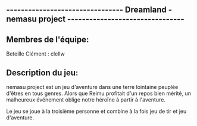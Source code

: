 -------------------------------- Dreamland - nemasu project --------------------------------
-
Membres de l'équipe:
- 
Beteille Clément : clellw 

Description du jeu:
-
nemasu project est un jeu d'aventure dans une terre lointaine peuplée d'êtres en tous genres. Alors que Reimu profitait d'un repos bien mérité, un malheureux événement oblige notre héroïne à partir à l'aventure.

Le jeu se joue à la troisième personne et combine à la fois jeu de tir et jeu d'aventure.
